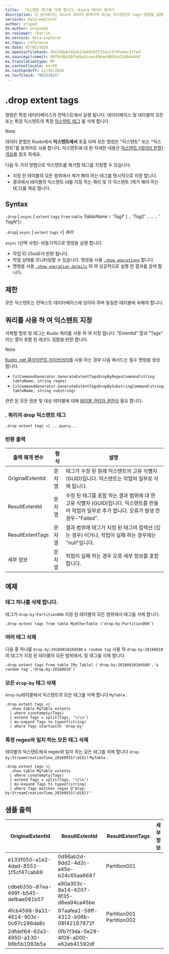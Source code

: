 ```yaml
---
title: . 익스텐트 태그를 삭제 합니다.-Azure 데이터 탐색기
description: 이 문서에서는 Azure 데이터 탐색기의 drop 익스텐트의 tags 명령을 설명 합니다.
services: data-explorer
author: orspod
ms.author: orspodek
ms.reviewer: rkarlin
ms.service: data-explorer
ms.topic: reference
ms.date: 07/02/2020
ms.openlocfilehash: 45e7d0abf42e613a9d197371dcc374fe4ac11fed
ms.sourcegitcommit: 80f0c8b410fa4ba5ccecd96ae3803ce25db4a442
ms.translationtype: MT
ms.contentlocale: ko-KR
ms.lasthandoff: 11/30/2020
ms.locfileid: "96321015"
---
```

# <a name="drop-extent-tags"></a>.drop extent tags

명령은 특정 데이터베이스의 컨텍스트에서 실행 됩니다. 데이터베이스 및 테이블의 모든 또는 특정 익스텐트의 특정 [익스텐트 태그](extents-overview.md#extent-tagging) 를 삭제 합니다.  

> [!NOTE]
> 데이터 분할은 Kusto에서 **익스텐트에서** 호출 되며 모든 명령은 "익스텐트" 또는 "익스텐트"를 동의어로 사용 합니다.
> 익스텐트에 대 한 자세한 내용은 [익스텐트 (데이터 분할) 개요](extents-overview.md)를 참조 하세요.

다음 두 가지 방법으로 익스텐트를 제거할 태그를 지정할 수 있습니다.

* 지정 된 테이블의 모든 범위에서 제거 해야 하는 태그를 명시적으로 지정 합니다.
* 결과에서 테이블의 익스텐트 Id를 지정 하는 쿼리 및 각 익스텐트 (제거 해야 하는 태그)를 제공 합니다.

## <a name="syntax"></a>Syntax

`.drop` [ `async` ] `extent` `tags` `from` `table` *TableName* `(` '*Tag1*' [ `,` '*Tag2*' `,` ... `,` ' *TagN*']`)`

`.drop`[ `async` ] `extent` `tags`  <|  *쿼리*

`async` (선택 사항): 비동기적으로 명령을 실행 합니다.
   * 작업 ID (Guid)가 반환 됩니다.
   * 작업 상태를 모니터링할 수 있습니다. 명령을 사용 [`.show operations`](operations.md#show-operations) 합니다.
   * 명령을 사용 [`.show operation details`](operations.md#show-operation-details) 하 여 성공적으로 실행 한 결과를 검색 합니다.

## <a name="restrictions"></a>제한

모든 익스텐트는 컨텍스트 데이터베이스에 있어야 하며 동일한 테이블에 속해야 합니다.

## <a name="specify-extents-with-a-query"></a>쿼리를 사용 하 여 익스텐트 지정

삭제할 범위 및 태그는 Kusto 쿼리를 사용 하 여 지정 됩니다. "ExtentId" 열과 "Tags" 라는 열이 포함 된 레코드 집합을 반환 합니다.

> [!NOTE]
> [Kusto .net 클라이언트 라이브러리](../api/netfx/about-kusto-data.md)를 사용 하는 경우 다음 메서드는 필수 명령을 생성 합니다.
> * `CslCommandGenerator.GenerateExtentTagsDropByRegexCommand(string tableName, string regex)`
> * `CslCommandGenerator.GenerateExtentTagsDropBySubstringCommand(string tableName, string substring)`

관련 된 모든 원본 및 대상 테이블에 대해 [테이블 관리자 권한이](../management/access-control/role-based-authorization.md) 필요 합니다.

### <a name="syntax-for-drop-extent-tags-in-query"></a>. 쿼리의 drop 익스텐트 태그

```kusto 
.drop extent tags <| ...query...
```

### <a name="return-output"></a>반환 출력

출력 매개 변수 |형식 |설명 
---|---|---
OriginalExtentId |문자열 |태그가 수정 된 원래 익스텐트의 고유 식별자 (GUID)입니다. 익스텐트는 작업의 일부로 삭제 됩니다.
ResultExtentId |문자열 |수정 된 태그를 포함 하는 결과 범위에 대 한 고유 식별자 (GUID)입니다. 익스텐트를 만들어 작업의 일부로 추가 합니다. 오류가 발생 한 경우-"Failed".
ResultExtentTags |문자열 |결과 범위에 태그가 지정 된 태그의 컬렉션 (있는 경우) 이거나, 작업이 실패 하는 경우에는 "null"입니다.
세부 정보 |문자열 |작업이 실패 하는 경우 오류 세부 정보를 포함 합니다.

## <a name="examples"></a>예제

### <a name="drop-one-tag"></a>태그 하나를 삭제 합니다.

태그가 `drop-by:Partition000` 지정 된 테이블의 모든 범위에서 태그를 삭제 합니다.

```kusto
.drop extent tags from table MyOtherTable ('drop-by:Partition000')
```

### <a name="drop-several-tags"></a>여러 태그 삭제

다음 중 하나를 `drop-by:20160810104500` `a random tag` 사용 하 `drop-by:20160810` 여 태그가 지정 된 테이블의 모든 범위에서, 및 태그를 삭제 합니다.

```kusto
.drop extent tags from table [My Table] ('drop-by:20160810104500','a random tag','drop-by:20160810')
```

### <a name="drop-all-drop-by-tags"></a>모든 `drop-by` 태그 삭제 

`drop-by`테이블에서 익스텐트의 모든 태그를 삭제 합니다 `MyTable` .

```kusto
.drop extent tags <| 
  .show table MyTable extents 
  | where isnotempty(Tags)
  | extend Tags = split(Tags, '\r\n') 
  | mv-expand Tags to typeof(string)
  | where Tags startswith 'drop-by'
```

### <a name="drop-all-tags-matching-specific-regex"></a>특정 regex와 일치 하는 모든 태그 삭제 

테이블의 익스텐트에서 regex와 일치 하는 모든 태그를 삭제 합니다 `drop-by:StreamCreationTime_20160915(\d{6})` `MyTable` .

```kusto
.drop extent tags <| 
  .show table MyTable extents 
  | where isnotempty(Tags)
  | extend Tags = split(Tags, '\r\n')
  | mv-expand Tags to typeof(string)
  | where Tags matches regex @"drop-by:StreamCreationTime_20160915(\d{6})"
```

## <a name="sample-output"></a>샘플 출력

|OriginalExtentId |ResultExtentId | ResultExtentTags | 세부 정보
|---|---|---|---
|e133f050-a1e2-4dad-8552-1f5cf47cab69 |0d96ab2d-9dd2-4d2c-a45e-b24c65aa6687 | Partition001 |
|cdbeb35b-87ea-499f-b545-defbae091b57 |a90a303c-8a14-4207-8f35-d8ea94ca45be | |
|4fcb4598-9a31-4614-903c-0c67c286da8c |97aafea1-59ff-4312-b06b-08f42187872f | Partition001 Partition002 |
|2dfdef64-62a3-4950-a130-96b5b1083b5a |0fb7f3da-5e28-4f09-a000-e62eb41592df | |
